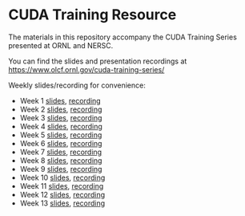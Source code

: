 # CUDA Training Resource
The materials in this repository accompany the CUDA Training Series presented at ORNL and NERSC.

You can find the slides and presentation recordings at https://www.olcf.ornl.gov/cuda-training-series/

Weekly slides/recording for convenience:
- Week 1 [slides](./assets/01-CUDA-C-Basics.pdf), [recording](https://vimeo.com/386244979)
- Week 2 [slides](./assets/02-CUDA-Shared-Memory.pdf), [recording](https://vimeo.com/393552516)
- Week 3 [slides](), [recording]()
- Week 4 [slides](), [recording]()
- Week 5 [slides](), [recording]()
- Week 6 [slides](), [recording]()
- Week 7 [slides](), [recording]()
- Week 8 [slides](), [recording]()
- Week 9 [slides](), [recording]()
- Week 10 [slides](), [recording]()
- Week 11 [slides](), [recording]()
- Week 12 [slides](), [recording]()
- Week 13 [slides](), [recording]()
